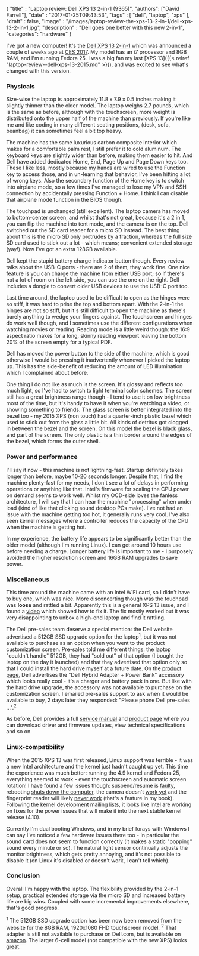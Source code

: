 
  {
    "title"  : "Laptop review: Dell XPS 13 2-in-1 (9365)",
    "authors": ["David Farrell"],
    "date"   : "2017-01-25T09:43:53",
    "tags"   : [
      "dell",
      "laptop",
      "xps"
    ],
    "draft"  : false,
    "image"  : "/images/laptop-review-the-xps-13-2-in-1/dell-xps-13-2-in-1.jpg",
    "description" : "Dell goes one better with this new 2-in-1",
    "categories": "hardware"
  }

I've got a new computer! It's the [Dell XPS 13 2-in-1](http://www.dell.com/en-us/shop/productdetails/xps-13-9365-2-in-1-laptop) which was announced a couple of weeks ago at [CES 2017](http://arstechnica.com/gadgets/2017/01/dell-embraces-the-two-in-one-trend-with-new-xps-13-convertible/). My model has an i7 processor and 8GB RAM, and I'm running Fedora 25. I was a big fan my last [XPS 13]({{< relref "laptop-review--dell-xps-13-2015.md" >}}), and was excited to see what's changed with this version.

### Physicals
Size-wise the laptop is approximately 11.8 x 7.9 x 0.5 inches making it slightly thinner than the older model. The laptop weighs 2.7 pounds, which is the same as before, although with the touchscreen, more weight is distributed onto the upper half of the machine than previously. If you're like me and like coding in many different seating positions, (desk, sofa, beanbag) it can sometimes feel a bit top heavy.

The machine has the same luxurious carbon composite interior which makes for a comfortable palm rest, I still prefer it to cold aluminum. The keyboard keys are slightly wider than before, making them easier to hit. And Dell have added dedicated Home, End, Page Up and Page Down keys too. These I like less, mostly because my hands are wired to use the Function key to access those, and in un-learning that behavior, I've been hitting a lot of wrong keys. Also the secondary function of the Home key is to switch into airplane mode, so a few times I've managed to lose my VPN and SSH connection by accidentally pressing Function + Home. I think I can disable that airplane mode function in the BIOS though.

The touchpad is unchanged (still excellent). The laptop camera has moved to bottom-center screen,  and whilst that's not great, because it's a 2 in 1, you can flip the machine into tent mode, and the camera is on the top. Dell switched out the SD card reader for a micro SD instead. The best thing about this is the micro SD only protrudes by a fraction, whereas the full size SD card used to stick out a lot - which means; convenient extended storage (yay!). Now I've got an extra 128GB available.

Dell kept the stupid battery charge indicator button though. Every review talks about the USB-C ports - there are 2 of them, they work fine. One nice feature is you can charge the machine from either USB port; so if there's not a lot of room on the left side, you can use the one on the right. Dell includes a dongle to convert older USB devices to use the USB-C port too.

Last time around, the laptop used to be difficult to open as the hinges were so stiff, it was hard to prise the top and bottom apart. With the 2-in-1 the hinges are not so stiff, but it's still difficult to open the machine as there's barely anything to wedge your fingers against. The touchscreen and hinges do work well though, and I sometimes use the different configurations when watching movies or reading. Reading mode is a little weird though: the 16:9 aspect ratio makes for a long, skinny reading viewport leaving the bottom 20% of the screen empty for a typical PDF.

Dell has moved the power button to the side of the machine, which is good otherwise I would be pressing it inadvertently whenever I picked the laptop up. This has the side-benefit of reducing the amount of LED illumination which I complained about before.

One thing I do not like as much is the screen. It's glossy and reflects too much light, so I've had to switch to light terminal color schemes. The screen still has a great brightness range though - I tend to use it on low brightness most of the time, but it's handy to have it when you're watching a video, or showing something to friends. The glass screen is better integrated into the bezel too - my 2015 XPS (non touch) had a quarter-inch plastic bezel which used to stick out from the glass a little bit. All kinds of detritus got clogged in between the bezel and the screen. On this model the bezel is black glass, and part of the screen. The only plastic is a thin border around the edges of the bezel, which forms the outer shell.

### Power and performance
I'll say it now - this machine is not lightning-fast. Startup definitely takes longer than before, maybe 10-20 seconds longer. Despite that, I find the machine plenty-fast for my needs, I don't see a lot of delays in performing operations or anything like that. Intel's firmware for scaling the CPU power on demand seems to work well. Whilst my OCD-side loves the fanless architecture, I will say that I can hear the machine "processing" when under load (kind of like that clicking sound desktop PCs make). I've not had an issue with the machine getting too hot, it generally runs very cool. I've also seen kernel messages where a controller reduces the capacity of the CPU when the machine is getting hot.

In my experience, the battery life appears to be significantly better than the older model (although I'm running Linux). I can get around 10 hours use before needing a charge. Longer battery life is important to me - I purposely avoided the higher resolution screen and 16GB RAM upgrades to save power.

### Miscellaneous
This time around the machine came with an Intel WiFi card, so I didn't have to buy one, which was nice. More disconcerting though was the touchpad was **loose** and rattled a bit. Apparently this is a general XPS 13 issue, and I found a [video](https://www.youtube.com/watch?v=q1Z9adYLkyw) which showed how to fix it. The fix mostly worked but it was very disappointing to unbox a high-end laptop and find it rattling.

The Dell pre-sales team deserve a special mention: the Dell website advertised a 512GB SSD upgrade option for the laptop<sup>1</sup>, but it was not available to purchase as an option when you went to the product customization screen. Pre-sales told me different things: the laptop "couldn't handle" 512GB, they had "sold out" of that option (I bought the laptop on the day it launched) and that they advertised that option only so that I could install the hard drive myself at a future date. On the [product page](http://www.dell.com/en-us/shop/productdetails/xps-13-9365-2-in-1-laptop/), Dell advertises the "Dell Hybrid Adapter + Power Bank" accessory which looks really cool - it's a charger and battery pack in one. But like with the hard drive upgrade, the accessory was not available to purchase on the customization screen. I emailed pre-sales support to ask when it would be available to buy, 2 days later they responded: "Please phone Dell pre-sales ...".<sup>2</sup>

As before, Dell provides a full [service manual](http://www.dell.com/support/manuals/us/en/19/xps-13-9365-2-in-1-laptop/XPS_9365_ServiceManual?guid=&lang=) and [product page](http://www.dell.com/support/article/us/en/04/SLN304642) where you can download driver and firmware updates, view technical specifications and so on.

### Linux-compatibility
When the 2015 XPS 13 was first released, Linux support was terrible - it was a new Intel architecture and the kernel just hadn't caught up yet. This time the experience was much better: running the 4.9 kernel and Fedora 25, everything seemed to work - even the touchscreen and automatic screen rotation! I have found a few issues though: suspend/resume is [faulty](https://bugzilla.kernel.org/show_bug.cgi?id=192591), rebooting [shuts down the computer](https://bugzilla.kernel.org/show_bug.cgi?id=192651), the camera doesn't [work yet](https://sourceforge.net/p/linux-uvc/mailman/message/35614418/) and the fingerprint reader will likely [never work](https://bugs.freedesktop.org/show_bug.cgi?id=99462) (that's a feature in my book). Following the kernel development mailing [lists](http://marc.info/?l=linux-pm&m=148528945028644&w=2), it looks like Intel are working on fixes for the power issues that will make it into the next stable kernel release (4.10).

Currently I'm dual booting Windows, and in my brief forays with Windows I can say I've noticed a few hardware issues there too - in particular the sound card does not seem to function correctly (it makes a static "popping" sound every minute or so). The natural light sensor continually adjusts the monitor brightness, which gets pretty annoying, and it's not possible to disable it (on Linux it's disabled or doesn't work, I can't tell which).

### Conclusion
Overall I'm happy with the laptop. The flexibility provided by the 2-in-1 setup, practical extended storage via the micro SD and increased battery life are big wins. Coupled with some incremental improvements elsewhere, that's good progress.

<sup>1</sup> The 512GB SSD upgrade option has been now been removed from the website for the 8GB RAM, 1920x1080 FHD touchscreen model.
<sup>2</sup> That adapter is still not available to purchase on Dell.com, but is available on [amazon](https://www.amazon.com/Dell-Power-Companion-18000-WCKF2/dp/B01B48YESU). The larger 6-cell model (not compatible with the new XPS) looks [great](http://www.pcworld.com/article/3099765/laptop-accessories/dell-power-companion-review-charge-your-laptop-on-the-go.html).
